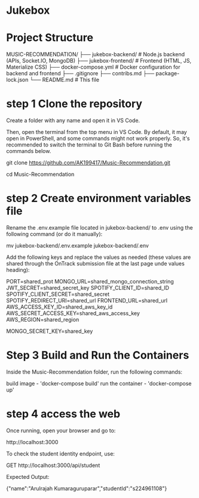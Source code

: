 # Jukebox 

# Project Structure

MUSIC-RECOMMENDATION/
├── jukebox-backend/        # Node.js backend (APIs, Socket.IO, MongoDB)
├── jukebox-frontend/       # Frontend (HTML, JS, Materialize CSS)
├── docker-compose.yml      # Docker configuration for backend and frontend
├── .gitignore
├── contribs.md
├── package-lock.json
└── README.md               # This file


# step 1 Clone the repository

Create a folder with any name and open it in VS Code.

Then, open the terminal from the top menu in VS Code. By default, it may open in PowerShell, and some commands might not work properly. So, it's recommended to switch the terminal to Git Bash before running the commands below.

git clone https://github.com/AK199417/Music-Recommendation.git

cd Music-Recommendation

# step 2 Create environment variables file

Rename the .env.example file located in jukebox-backend/ to .env using the following command (or do it manually):

mv jukebox-backend/.env.example jukebox-backend/.env


Add the following keys and replace the values as needed (these values are shared through the OnTrack submission file at the last page unde values heading):

PORT=shared_prot
MONGO_URL=shared_mongo_connection_string
JWT_SECRET=shared_secret_key
SPOTIFY_CLIENT_ID=shared_ID
SPOTIFY_CLIENT_SECRET=shared_secret
SPOTIFY_REDIRECT_URI=shared_url
FRONTEND_URL=shared_url
AWS_ACCESS_KEY_ID=shared_aws_key_id
AWS_SECRET_ACCESS_KEY=shared_aws_access_key
AWS_REGION=shared_region

MONGO_SECRET_KEY=shared_key


#  Step 3 Build and Run the Containers

Inside the Music-Recommendation folder, run the following commands:

build image - 'docker-compose build'
run the container - 'docker-compose up'


# step 4 access the web

Once running, open your browser and go to:

http://localhost:3000

To check the student identity endpoint, use:

GET http://localhost:3000/api/student

Expected Output:

{"name":"Arulrajah Kumaraguruparar","studentId":"s224961108"}
